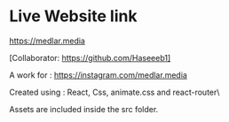 #  Live Website link
https://medlar.media

[Collaborator: https://github.com/Haseeeb1]

A work for : https://instagram.com/medlar.media

Created using : React, Css, animate.css and react-router\

Assets are included inside the src folder.
